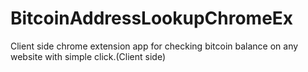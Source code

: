 # BitcoinAddressLookupChromeEx
Client side chrome extension app for checking bitcoin balance on any website with simple click.(Client side)
